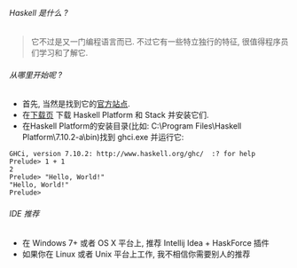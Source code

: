###### Haskell 是什么 ?
> 它不过是又一门编程语言而已. 不过它有一些特立独行的特征, 很值得程序员们学习和了解它. 
> 

###### 从哪里开始呢 ?
* 首先, 当然是找到它的[官方站点](https://www.haskell.org/). 
* 在[下载页](https://www.haskell.org/downloads) 下载 Haskell Platform 和 Stack 并安装它们.
* 在Haskell Platform的安装目录(比如: C:\Program Files\Haskell Platform\7.10.2-a\bin)找到 ghci.exe 并运行它:
~~~
GHCi, version 7.10.2: http://www.haskell.org/ghc/  :? for help
Prelude> 1 + 1
2
Prelude> "Hello, World!"
"Hello, World!"
Prelude>
~~~

###### IDE 推荐
* 在 Windows 7+ 或者 OS X 平台上, 推荐 Intellij Idea + HaskForce 插件
* 如果你在 Linux 或者 Unix 平台上工作, 我不相信你需要别人的推荐
